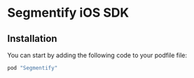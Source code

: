 # Segmentify iOS SDK

## Installation

You can start by adding the following code to your podfile file:

```ruby
pod "Segmentify"
```

